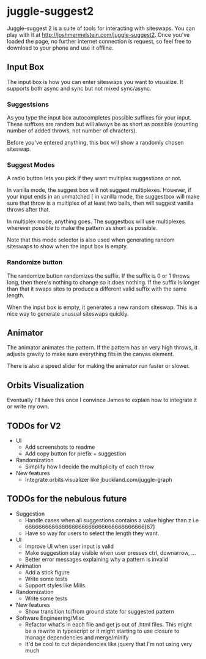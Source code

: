 # juggle-suggest2

Juggle-suggest 2 is a suite of tools for interacting with siteswaps. You can
play with it at http://joshmermelstein.com/juggle-suggest2. Once you've loaded
the page, no further internet connection is request, so feel free to download to
your phone and use it offline.

## Input Box

The input box is how you can enter siteswaps you want to visualize. It supports
both async and sync but not mixed sync/async.

### Suggestsions

As you type the input box autocompletes possible suffixes for your input. These
suffixes are random but will always be as short as possible (counting number of
added throws, not number of chracters).

Before you've entered anything, this box will show a randomly chosen siteswap.

### Suggest Modes

A radio button lets you pick if they want multiplex suggestions or not.

In vanilla mode, the suggest box will not suggest multiplexes. However, if your
input ends in an unmatched [ in vanilla mode, the suggestbox will make
sure that throw is a multiplex of at least two balls, then will suggest vanilla
throws after that.

In multiplex mode, anything goes. The suggestbox will use multiplexes wherever
possible to make the pattern as short as possible.

Note that this mode selector is also used when generating random siteswaps to
show when the input box is empty.

### Randomize button

The randomize button randomizes the suffix. If the suffix is 0 or 1 throws long,
then there's nothing to change so it does nothing. If the suffix is longer than
that it swaps sites to produce a different valid suffix with the same length.

When the input box is empty, it generates a new random siteswap. This is a nice
way to generate unusual siteswaps quickly.

## Animator

The animator animates the pattern. If the pattern has an very high throws, it
adjusts gravity to make sure everything fits in the canvas element.

There is also a speed slider for making the animator run faster or slower.

## Orbits Visualization

Eventually I'll have this once I convince James to explain how to integrate it
or write my own.

## TODOs for V2

 - UI
   - Add screenshots to readme
   - Add copy button for prefix + suggestion
 - Randomization
   - Simplify how I decide the multiplicity of each throw
 - New features
   - Integrate orbits visualizer like jbuckland.com/juggle-graph
 
## TODOs for the nebulous future

 - Suggestion
   - Handle cases when all suggestions contains a value higher than z i.e
     666666666666666666666666666666666666[67]
   - Have so way for users to select the length they want.
 - UI
   - Improve UI when user input is valid
   - Make suggestion stay visible when user presses ctrl, downarrow, ...
   - Better error messages explaining why a pattern is invalid
 - Animation
   - Add a stick figure
   - Write some tests
   - Support styles like Mills
 - Randomization
   - Write some tests
 - New features
   - Show transition to/from ground state for suggested pattern
 - Software Engineering/Misc
   - Refactor what's in each file and get js out of .html files. This might be a
     rewrite in typescript or it might starting to use closure to manage
     dependencies and merge/minify
   - It'd be cool to cut dependencies like jquery that I'm not using very much
